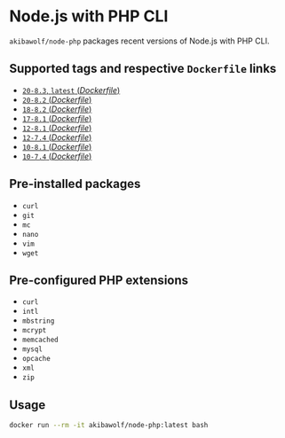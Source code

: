 # Node.js with PHP CLI

`akibawolf/node-php` packages recent versions of Node.js with PHP CLI.

## Supported tags and respective `Dockerfile` links

- [`20-8.3`, `latest` (_Dockerfile_)](https://github.com/AkibaWolf/docker-node-php/tree/master/20-8.3/Dockerfile)
- [`20-8.2` (_Dockerfile_)](https://github.com/AkibaWolf/docker-node-php/tree/master/20-8.2/Dockerfile)
- [`18-8.2` (_Dockerfile_)](https://github.com/AkibaWolf/docker-node-php/tree/master/18-8.2/Dockerfile)
- [`17-8.1` (_Dockerfile_)](https://github.com/AkibaWolf/docker-node-php/tree/master/17-8.1/Dockerfile)
- [`12-8.1` (_Dockerfile_)](https://github.com/AkibaWolf/docker-node-php/tree/master/12-8.1/Dockerfile)
- [`12-7.4` (_Dockerfile_)](https://github.com/AkibaWolf/docker-node-php/tree/master/12-7.4/Dockerfile)
- [`10-8.1` (_Dockerfile_)](https://github.com/AkibaWolf/docker-node-php/tree/master/10-8.1/Dockerfile)
- [`10-7.4` (_Dockerfile_)](https://github.com/AkibaWolf/docker-node-php/tree/master/10-7.4/Dockerfile)

## Pre-installed packages

- `curl`
- `git`
- `mc`
- `nano`
- `vim`
- `wget`

## Pre-configured PHP extensions

- `curl`
- `intl`
- `mbstring`
- `mcrypt`
- `memcached`
- `mysql`
- `opcache`
- `xml`
- `zip`

## Usage

```bash
docker run --rm -it akibawolf/node-php:latest bash
```
